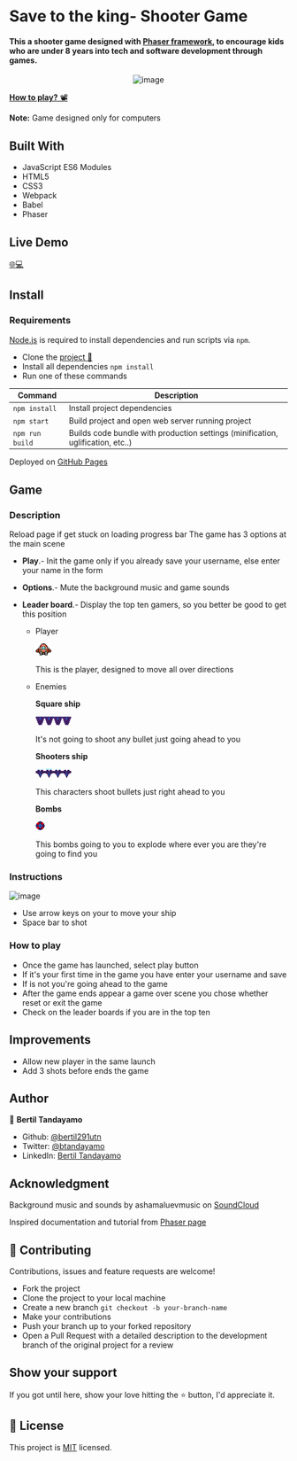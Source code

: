 # Save to the king- Shooter Game

#### This a shooter game designed with [Phaser framework](http://phaser.io/), to encourage kids who are under 8 years into tech and software development through games.

<div align="center"><img src="https://user-images.githubusercontent.com/24902525/92851328-0f52c680-f3b3-11ea-8d9a-3020b54e32ba.png" alt="image" width="900" /></div>

[**How to play?** 📽](https://www.loom.com/share/e7e738084a3c4012bc47fad7cca41720)

**Note:** Game designed only for computers

## Built With 

- JavaScript ES6 Modules
- HTML5
- CSS3
- Webpack
- Babel
- Phaser

## Live Demo

[:globe_with_meridians::computer:](https://bertil291utn.github.io/shooter-game)


## Install
### Requirements

[Node.js](https://nodejs.org) is required to install dependencies and run scripts via `npm`.

- Clone the [project 📝](https://github.com/bertil291utn/shooter-game.git)
- Install all dependencies `npm install`
- Run one of these commands

| Command | Description |
|---------|-------------|
| `npm install` | Install project dependencies |
| `npm start` | Build project and open web server running project |
| `npm run build` | Builds code bundle with production settings (minification, uglification, etc..) |

Deployed on [GitHub Pages](https://pages.github.com/)  

## Game 
### Description
Reload page if get stuck on loading progress bar
The game has 3 options at the main scene
- **Play**.- Init the game only if you already save your username, else enter your name in the form
- **Options**.- Mute the background music and game sounds
- **Leader board**.- Display the top ten gamers, so you better be good to get this position

  - Player 

    ![image](src/content/images/player.png)

    This is the player, designed to move all over directions 

  - Enemies

    **Square ship**

    ![image](src/content/images/sprEnemy2.png)

    It's not going to shoot any bullet just going ahead to you

    **Shooters ship**

    ![image](src/content/images/sprEnemy0.png)

    This characters shoot bullets just right ahead to you
  
    **Bombs**

    ![image](src/content/images/sprEnemy1.png)

    This bombs going to you to explode where ever you are they're going to find you


### Instructions
![image](https://image.shutterstock.com/image-vector/arrow-button-on-keyboard-icon-260nw-339331691.jpg)
- Use arrow keys on your to move your ship
- Space bar to shot

### How to play 
- Once the game has launched, select play button
- If it's your first time in the game you have enter your username and save
- If is not you're going ahead to the game
- After the game ends appear a game over scene you chose whether reset or exit the game
- Check on the leader boards if you are in the top ten

## Improvements

- Allow new player in the same launch
- Add 3 shots before ends the game


## Author

👤 **Bertil Tandayamo**

- Github: [@bertil291utn](https://github.com/bertil291utn)
- Twitter: [@btandayamo](https://twitter.com/batandayamo)
- LinkedIn: [Bertil Tandayamo](http://bit.ly/bertil_linkedin)


## Acknowledgment

Background music and sounds by ashamaluevmusic on [SoundCloud](https://soundcloud.com/ashamaluevmusic/wartime?in=ashamaluevmusic/sets/music-for-gaming-videos)

Inspired documentation and tutorial from [Phaser page](http://phaser.io/tutorials/making-your-first-phaser-3-game/part1)  

## 🤝 Contributing

Contributions, issues and feature requests are welcome! 

- Fork the project
- Clone the project to your local machine
- Create a new branch  `git checkout -b your-branch-name`
- Make your contributions
- Push your branch up to your forked repository
- Open a Pull Request with a detailed description to the development branch of the original project for a review

## Show your support

If you got until here, show your love hitting the ⭐️ button, I'd appreciate it.

## 📝 License

This project is [MIT](LICENSE) licensed.
